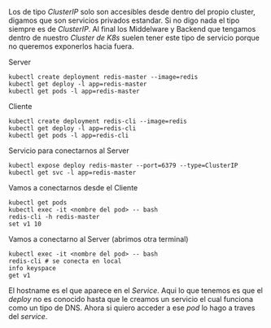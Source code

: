 Los de tipo _ClusterIP_ solo son accesibles desde dentro del propio cluster, digamos que son servicios privados estandar. Si no digo nada el tipo siempre es de _ClusterIP_. Al final los Middelware y Backend que tengamos dentro de nuestro _Cluster de K8s_ suelen tener este tipo de servicio porque no queremos exponerlos hacia fuera.

Server
```
kubectl create deployment redis-master --image=redis
kubectl get deploy -l app=redis-master
kubectl get pods -l app=redis-master
```

Cliente
```
kubectl create deployment redis-cli --image=redis
kubectl get deploy -l app=redis-cli
kubectl get pods -l app=redis-cli
```

Servicio para conectarnos al Server
```
kubectl expose deploy redis-master --port=6379 --type=ClusterIP
kubectl get svc -l app=redis-master
```

Vamos a conectarnos desde el Cliente
```
kubectl get pods
kubectl exec -it <nombre del pod> -- bash 
redis-cli -h redis-master
set v1 10
```

Vamos a conectarno al Server (abrimos otra terminal)
```
kubectl exec -it <nombre del pod> -- bash
redis-cli # se conecta en local
info keyspace
get v1
```

El hostname es el que aparece en el _Service_. Aqui lo que tenemos es que el _deploy_ no es conocido hasta que le creamos un servicio el cual funciona como un tipo de DNS. Ahora si quiero acceder a ese _pod_ lo hago a traves del _service_.